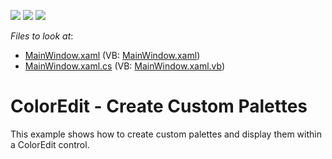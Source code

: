 <!-- default badges list -->
![](https://img.shields.io/endpoint?url=https://codecentral.devexpress.com/api/v1/VersionRange/128644208/21.1.5%2B)
[![](https://img.shields.io/badge/Open_in_DevExpress_Support_Center-FF7200?style=flat-square&logo=DevExpress&logoColor=white)](https://supportcenter.devexpress.com/ticket/details/E2356)
[![](https://img.shields.io/badge/📖_How_to_use_DevExpress_Examples-e9f6fc?style=flat-square)](https://docs.devexpress.com/GeneralInformation/403183)
<!-- default badges end -->
<!-- default file list -->
*Files to look at*:

* [MainWindow.xaml](./CS/DXEditors_ColorEdit/MainWindow.xaml) (VB: [MainWindow.xaml](./VB/DXEditors_ColorEdit/MainWindow.xaml))
* [MainWindow.xaml.cs](./CS/DXEditors_ColorEdit/MainWindow.xaml.cs) (VB: [MainWindow.xaml.vb](./VB/DXEditors_ColorEdit/MainWindow.xaml.vb))
<!-- default file list end -->
# ColorEdit - Create Custom Palettes


<p>This example shows how to create custom palettes and display them within a ColorEdit control.</p>

<br/>


